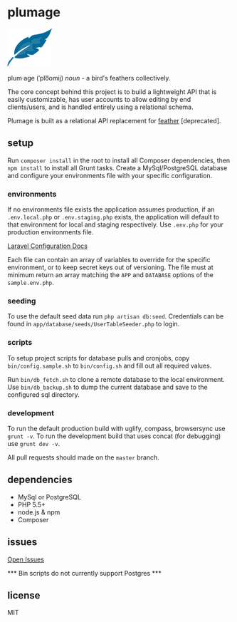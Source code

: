 # plumage

![Plumage Logo](https://raw.githubusercontent.com/GunnJerkens/plumage/master/public/img/logo.png)

plum·age (ˈplo͞omij) _noun_ - a bird's feathers collectively.

The core concept behind this project is to build a lightweight API that is easily customizable, has user accounts to allow editing by end clients/users, and is handled entirely using a relational schema.  

Plumage is built as a relational API replacement for [feather](https://github.com/GunnJerkens/feather) [deprecated].  

## setup

Run `composer install` in the root to install all Composer dependencies, then `npm install` to install all Grunt tasks. Create a MySql/PostgreSQL database and configure your environments file with your specific configuration.

### environments

If no environments file exists the application assumes production, if an `.env.local.php` or `.env.staging.php` exists, the application will default to that environment for local and staging respectively. Use `.env.php` for your production environments file.  
  
[Laravel Configuration Docs](http://laravel.com/docs/4.2/configuration)  
  
Each file can contain an array of variables to override for the specific environment, or to keep secret keys out of versioning. The file must at minimum return an array matching the `APP` and `DATABASE` options of the `sample.env.php`.  

### seeding

To use the default seed data run `php artisan db:seed`. Credentials can be found in `app/database/seeds/UserTableSeeder.php` to login.

### scripts

To setup project scripts for database pulls and cronjobs, copy `bin/config.sample.sh` to `bin/config.sh` and fill out all required values.

Run `bin/db_fetch.sh` to clone a remote database to the local environment. Use `bin/db_backup.sh` to dump the current database and save to the configured sql directory.

### development

To run the default production build with uglify, compass, browsersync use `grunt -v`. To run the development build that uses concat (for debugging) use `grunt dev -v`.

All pull requests should made on the `master` branch.

## dependencies

- MySql or PostgreSQL
- PHP 5.5+
- node.js & npm
- Composer

## issues

[Open Issues](https://github.com/GunnJerkens/plumage/issues)

*** Bin scripts do not currently support Postgres ***

## license

MIT

